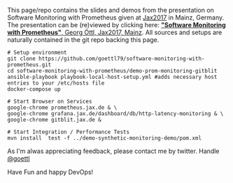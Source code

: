 This page/repo contains the slides and demos from the presentation on Software 
Monitoring with Prometheus given at 
[Jax2017](https://jax.de/session/software-monitoring-mit-prometheus/) in Mainz, 
Germany. The presentation can be (re)viewed by clicking here: 
<a href="./prometheus-slides.html" target="_blank" type="text/html"><b>"Software 
Monitoring with Prometheus"</b>, Georg Öttl, Jax2017, Mainz</a>. 
All sources and setups are naturally contained in the git repo backing this page.

```
# Setup environment 
git clone https://github.com/goettl79/software-monitoring-with-prometheus.git
cd software-monitoring-with-prometheus/demo-prom-monitoring-gitblit
ansible-playbook playbook-local-host-setup.yml #adds necessary host entries to your /etc/hosts file
docker-compose up

# Start Browser on Services
google-chrome prometheus.jax.de & \
google-chrome grafana.jax.de/dashboard/db/http-latency-monitoring & \
google-chrome gitblit.jax.de & 

# Start Integration / Performance Tests
mvn install  test -f ../demo-synthetic-monitoring-demo/pom.xml
```

As I'm alwas appreciating feedback, please contact me by twitter. Handle  [@goettl](https://twitter.com/goettl) 

Have Fun and happy DevOps!

